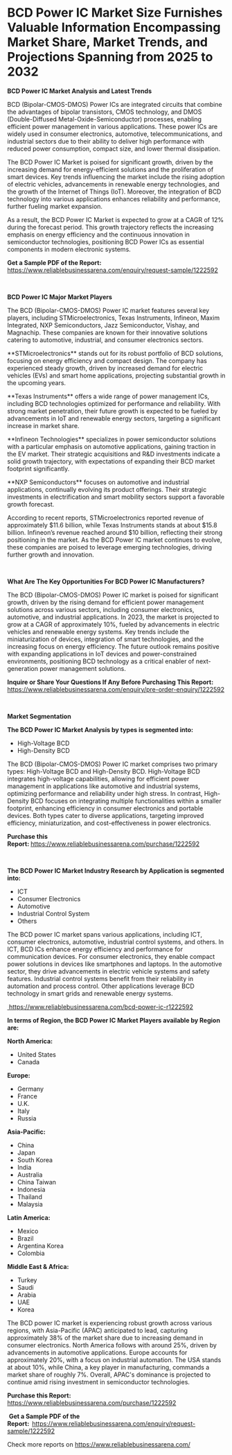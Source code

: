 <p><h1>BCD Power IC Market Size Furnishes Valuable Information Encompassing Market Share, Market Trends, and Projections Spanning from 2025 to 2032</h1></p><p><strong>BCD Power IC Market Analysis and Latest Trends</strong></p>
<p><p>BCD (Bipolar-CMOS-DMOS) Power ICs are integrated circuits that combine the advantages of bipolar transistors, CMOS technology, and DMOS (Double-Diffused Metal-Oxide-Semiconductor) processes, enabling efficient power management in various applications. These power ICs are widely used in consumer electronics, automotive, telecommunications, and industrial sectors due to their ability to deliver high performance with reduced power consumption, compact size, and lower thermal dissipation.</p><p>The BCD Power IC Market is poised for significant growth, driven by the increasing demand for energy-efficient solutions and the proliferation of smart devices. Key trends influencing the market include the rising adoption of electric vehicles, advancements in renewable energy technologies, and the growth of the Internet of Things (IoT). Moreover, the integration of BCD technology into various applications enhances reliability and performance, further fueling market expansion. </p><p>As a result, the BCD Power IC Market is expected to grow at a CAGR of 12% during the forecast period. This growth trajectory reflects the increasing emphasis on energy efficiency and the continuous innovation in semiconductor technologies, positioning BCD Power ICs as essential components in modern electronic systems.</p></p>
<p><strong>Get a Sample PDF of the Report:&nbsp;</strong> <a href="https://www.reliablebusinessarena.com/enquiry/request-sample/1222592?utm_campaign=3021&utm_medium=2&utm_source=Github&utm_content=ia&utm_term=07042025&utm_id=bcd-power-ic">https://www.reliablebusinessarena.com/enquiry/request-sample/1222592</a></p>
<p>&nbsp;</p>
<p><strong>BCD Power IC Major Market Players</strong></p>
<p><p>The BCD (Bipolar-CMOS-DMOS) Power IC market features several key players, including STMicroelectronics, Texas Instruments, Infineon, Maxim Integrated, NXP Semiconductors, Jazz Semiconductor, Vishay, and Magnachip. These companies are known for their innovative solutions catering to automotive, industrial, and consumer electronics sectors.</p><p>**STMicroelectronics** stands out for its robust portfolio of BCD solutions, focusing on energy efficiency and compact design. The company has experienced steady growth, driven by increased demand for electric vehicles (EVs) and smart home applications, projecting substantial growth in the upcoming years.</p><p>**Texas Instruments** offers a wide range of power management ICs, including BCD technologies optimized for performance and reliability. With strong market penetration, their future growth is expected to be fueled by advancements in IoT and renewable energy sectors, targeting a significant increase in market share.</p><p>**Infineon Technologies** specializes in power semiconductor solutions with a particular emphasis on automotive applications, gaining traction in the EV market. Their strategic acquisitions and R&D investments indicate a solid growth trajectory, with expectations of expanding their BCD market footprint significantly.</p><p>**NXP Semiconductors** focuses on automotive and industrial applications, continually evolving its product offerings. Their strategic investments in electrification and smart mobility sectors support a favorable growth forecast.</p><p>According to recent reports, STMicroelectronics reported revenue of approximately $11.6 billion, while Texas Instruments stands at about $15.8 billion. Infineon’s revenue reached around $10 billion, reflecting their strong positioning in the market. As the BCD Power IC market continues to evolve, these companies are poised to leverage emerging technologies, driving further growth and innovation.</p></p>
<p>&nbsp;</p>
<p><strong>What Are The Key Opportunities For BCD Power IC Manufacturers?</strong></p>
<p><p>The BCD (Bipolar-CMOS-DMOS) Power IC market is poised for significant growth, driven by the rising demand for efficient power management solutions across various sectors, including consumer electronics, automotive, and industrial applications. In 2023, the market is projected to grow at a CAGR of approximately 10%, fueled by advancements in electric vehicles and renewable energy systems. Key trends include the miniaturization of devices, integration of smart technologies, and the increasing focus on energy efficiency. The future outlook remains positive with expanding applications in IoT devices and power-constrained environments, positioning BCD technology as a critical enabler of next-generation power management solutions.</p></p>
<p><strong>Inquire or Share Your Questions If Any Before Purchasing This Report:</strong> <a href="https://www.reliablebusinessarena.com/enquiry/pre-order-enquiry/1222592?utm_campaign=3021&utm_medium=2&utm_source=Github&utm_content=ia&utm_term=07042025&utm_id=bcd-power-ic">https://www.reliablebusinessarena.com/enquiry/pre-order-enquiry/1222592</a></p>
<p>&nbsp;</p>
<p><strong>Market Segmentation</strong></p>
<p><strong>The BCD Power IC Market Analysis by types is segmented into:</strong></p>
<p><ul><li>High-Voltage BCD</li><li>High-Density BCD</li></ul></p>
<p><p>The BCD (Bipolar-CMOS-DMOS) Power IC market comprises two primary types: High-Voltage BCD and High-Density BCD. High-Voltage BCD integrates high-voltage capabilities, allowing for efficient power management in applications like automotive and industrial systems, optimizing performance and reliability under high stress. In contrast, High-Density BCD focuses on integrating multiple functionalities within a smaller footprint, enhancing efficiency in consumer electronics and portable devices. Both types cater to diverse applications, targeting improved efficiency, miniaturization, and cost-effectiveness in power electronics.</p></p>
<p><strong>Purchase this Report:&nbsp;</strong><a href="https://www.reliablebusinessarena.com/purchase/1222592?utm_campaign=3021&utm_medium=2&utm_source=Github&utm_content=ia&utm_term=07042025&utm_id=bcd-power-ic">https://www.reliablebusinessarena.com/purchase/1222592</a></p>
<p>&nbsp;</p>
<p><strong>The BCD Power IC Market Industry Research by Application is segmented into:</strong></p>
<p><ul><li>ICT</li><li>Consumer Electronics</li><li>Automotive</li><li>Industrial Control System</li><li>Others</li></ul></p>
<p><p>The BCD power IC market spans various applications, including ICT, consumer electronics, automotive, industrial control systems, and others. In ICT, BCD ICs enhance energy efficiency and performance for communication devices. For consumer electronics, they enable compact power solutions in devices like smartphones and laptops. In the automotive sector, they drive advancements in electric vehicle systems and safety features. Industrial control systems benefit from their reliability in automation and process control. Other applications leverage BCD technology in smart grids and renewable energy systems.</p></p>
<p><a href="https://www.reliablebusinessarena.com/bcd-power-ic-r1222592?utm_campaign=3021&utm_medium=2&utm_source=Github&utm_content=ia&utm_term=07042025&utm_id=bcd-power-ic">&nbsp;https://www.reliablebusinessarena.com/bcd-power-ic-r1222592</a></p>
<p><strong>In terms of Region, the BCD Power IC Market Players available by Region are:</strong></p>
<p>
    <p> <strong> North America: </strong>
        <ul>
            <li>United States</li>
            <li>Canada</li>
        </ul>
        </p> 
    <p> <strong> Europe: </strong>
        <ul>
            <li>Germany</li>
            <li>France</li>
            <li>U.K.</li>
            <li>Italy</li>
            <li>Russia</li>
        </ul>
        </p> 
    <p> <strong> Asia-Pacific: </strong>
        <ul>
            <li>China</li>
            <li>Japan</li>
            <li>South Korea</li>
            <li>India</li>
            <li>Australia</li>
            <li>China Taiwan</li>
            <li>Indonesia</li>
            <li>Thailand</li>
            <li>Malaysia</li>
        </ul>
        </p> 
    <p> <strong> Latin America: </strong>
        <ul>
            <li>Mexico</li>
            <li>Brazil</li>
            <li>Argentina Korea</li>
            <li>Colombia</li>
        </ul>
        </p> 
    <p> <strong> Middle East & Africa: </strong>
        <ul>
            <li>Turkey</li>
            <li>Saudi</li>
            <li>Arabia</li>
            <li>UAE</li>
            <li>Korea</li>
        </ul>
    </p>
    </p>
<p><p>The BCD power IC market is experiencing robust growth across various regions, with Asia-Pacific (APAC) anticipated to lead, capturing approximately 38% of the market share due to increasing demand in consumer electronics. North America follows with around 25%, driven by advancements in automotive applications. Europe accounts for approximately 20%, with a focus on industrial automation. The USA stands at about 10%, while China, a key player in manufacturing, commands a market share of roughly 7%. Overall, APAC's dominance is projected to continue amid rising investment in semiconductor technologies.</p></p>
<p><strong>Purchase this Report: </strong><a href="https://www.reliablebusinessarena.com/purchase/1222592?utm_campaign=3021&utm_medium=2&utm_source=Github&utm_content=ia&utm_term=07042025&utm_id=bcd-power-ic">https://www.reliablebusinessarena.com/purchase/1222592</a></p>
<p>&nbsp;<strong>Get a Sample PDF of the Report:&nbsp;&nbsp;</strong><a href="https://www.reliablebusinessarena.com/enquiry/request-sample/1222592?utm_campaign=3021&utm_medium=2&utm_source=Github&utm_content=ia&utm_term=07042025&utm_id=bcd-power-ic">https://www.reliablebusinessarena.com/enquiry/request-sample/1222592</a></p>
<p><strong></strong></p>
<p>Check more reports on <a href="https://www.reliablebusinessarena.com/?utm_campaign=3021&utm_medium=2&utm_source=Github&utm_content=ia&utm_term=07042025&utm_id=bcd-power-ic">https://www.reliablebusinessarena.com/</a></p>